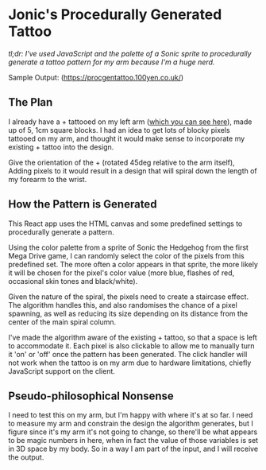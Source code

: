 # Jonic's Procedurally Generated Tattoo

*tl;dr: I've used JavaScript and the palette of a Sonic sprite to procedurally generate a tattoo pattern for my arm because I'm a huge nerd.*

Sample Output: (https://procgentattoo.100yen.co.uk/)

## The Plan

I already have a + tattooed on my left arm ([which you can see here](https://www.instagram.com/p/BBu22aTxO62/)), made up of 5, 1cm square blocks. I had an idea to get lots of blocky pixels tattooed on my arm, and thought it would make sense to incorporate my existing + tattoo into the design.

Give the orientation of the + (rotated 45deg relative to the arm itself), Adding pixels to it would result in a design that will spiral down the length of my forearm to the wrist.

## How the Pattern is Generated

This React app uses the HTML canvas and some predefined settings to procedurally generate a pattern.

Using the color palette from a sprite of Sonic the Hedgehog from the first Mega Drive game, I can randomly select the color of the pixels from this predefined set. The more often a color appears in that sprite, the more likely it will be chosen for the pixel's color value (more blue, flashes of red, occasional skin tones and black/white).

Given the nature of the spiral, the pixels need to create a staircase effect. The algorithm handles this, and also randomises the chance of a pixel spawning, as well as reducing its size depending on its distance from the center of the main spiral column.

I've made the algorithm aware of the existing + tattoo, so that a space is left to accommodate it. Each pixel is also clickable to allow me to manually turn it 'on' or 'off' once the pattern has been generated. The click handler will not work when the tattoo is on my arm due to hardware limitations, chiefly JavaScript support on the client.

## Pseudo-philosophical Nonsense

I need to test this on my arm, but I'm happy with where it's at so far. I need to measure my arm and constrain the design the algorithm generates, but I figure since it's my arm it's not going to change, so there'll be what appears to be magic numbers in here, when in fact the value of those variables is set in 3D space by my body. So in a way I am part of the input, and I will receive the output.
